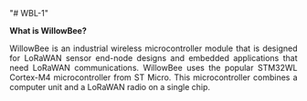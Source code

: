 "# WBL-1" 

<b>What is WillowBee?</b>
 <p align="justify">WillowBee is an industrial wireless microcontroller module that is designed for LoRaWAN sensor end-node designs and embedded applications that need LoRaWAN communications. WillowBee uses the popular STM32WL Cortex-M4 microcontroller from ST Micro. This microcontroller combines a computer unit and a LoRaWAN radio on a single chip. </p> 
 
